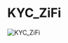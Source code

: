 # KYC_ZiFi

![KYC_ZiFi](https://github.com/Block-Audit-Report/KYC_ZiFi/assets/121312707/e377c9e8-f666-418f-859b-af23adbe21be)
